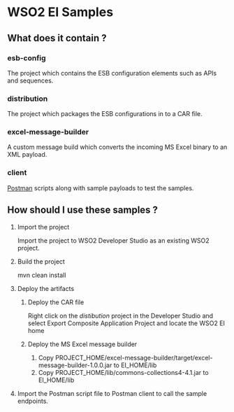# WSO2 EI Samples

## What does it contain ?

### esb-config

The project which contains the ESB configuration elements such as APIs and sequences.

### distribution

The project which packages the ESB configurations in to a CAR file.

### excel-message-builder

A custom message build which converts the incoming MS Excel binary to an XML payload.

### client

[Postman](https://www.getpostman.com/) scripts along with sample payloads to test the samples.

## How should I use these samples ?

1. Import the project

      Import the project to WSO2 Developer Studio as an existing WSO2 project.

2. Build the project

      mvn clean install

3. Deploy the artifacts

   1. Deploy the CAR file

         Right click on the *distibution* project in the Developer Studio and select Export Composite Application Project and locate the WSO2 EI home

   2. Deploy the MS Excel message builder

         1. Copy PROJECT_HOME/excel-message-builder/target/excel-message-builder-1.0.0.jar to EI_HOME/lib
         2. Copy PROJECT_HOME/lib/commons-collections4-4.1.jar to EI_HOME/lib

4. Import the Postman script file to Postman client to call the sample endpoints.

